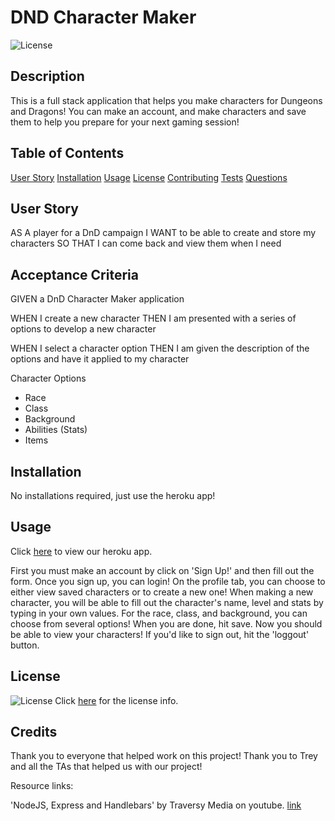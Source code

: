 # DND Character Maker
![License](https://img.shields.io/badge/License-MIT-yellow.svg)

## Description

This is a full stack application that helps you make characters for Dungeons and Dragons! You can make an account, and make characters and save them to help you prepare for your next gaming session!

## Table of Contents

[User Story](##user-story)
[Installation](##installation)
[Usage](##usage)
[License](##license)
[Contributing](##contributing)
[Tests](##tests)
[Questions](##questions)

## User Story
AS A player for a DnD campaign
I WANT to be able to create and store my characters
SO THAT I can come back and view them when I need

## Acceptance Criteria
GIVEN a DnD Character Maker application

WHEN I create a new character
THEN I am presented with a series of options to develop a new character

WHEN I select a character option
THEN I am given the description of the options and have it applied to my character

Character Options
 - Race
 - Class
 - Background
 - Abilities (Stats)
 - Items

## Installation

No installations required, just use the heroku app!

## Usage 

Click [here](https://sleepy-lowlands-19789-21c58ef94b5b.herokuapp.com/) to view our heroku app.

First you must make an account by click on 'Sign Up!' and then fill out the form. Once you sign up, you can login! On the profile tab, you can choose to either view saved characters or to create a new one! When making a new character, you will be able to fill out the character's name, level and stats by typing in your own values. For the race, class, and background, you can choose from several options! When you are done, hit save. Now you should be able to view your characters! If you'd like to sign out, hit the 'loggout' button.

## License

![License](https://img.shields.io/badge/License-MIT-yellow.svg) Click [here](https://opensource.org/license/MIT/) for the license info.


## Credits

Thank you to everyone that helped work on this project! Thank you to Trey and all the TAs that helped us with our project!

Resource links:

'NodeJS, Express and Handlebars' by Traversy Media on youtube.
[link](https://www.youtube.com/watch?v=SfQFoMOd_ng)
